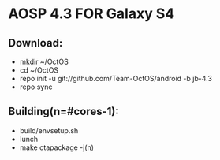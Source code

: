 AOSP 4.3 FOR Galaxy S4
===============================



Download:
------------------
* mkdir ~/OctOS
* cd ~/OctOS
* repo init -u git://github.com/Team-OctOS/android -b jb-4.3
* repo sync


Building(n=#cores-1):
--------------------
* build/envsetup.sh
* lunch
* make otapackage -j(n)

